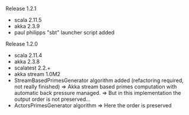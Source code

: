 Release 1.2.1
  - scala 2.11.5
  - akka 2.3.9
  - paul philipps "sbt" launcher script added 

Release 1.2.0
  - scala 2.11.4
  - akka 2.3.8
  - scalatest 2.2.+
  - akka stream 1.0M2
  - StreamBasedPrimesGenerator algorithm added (refactoring required, not really finished)
    => Akka stream based primes computation with automatic back pressure managed.
    => But in this implementation the output order is not preserved...
  - ActorsPrimesGenerator algorithm
    => Here the order is preserved
